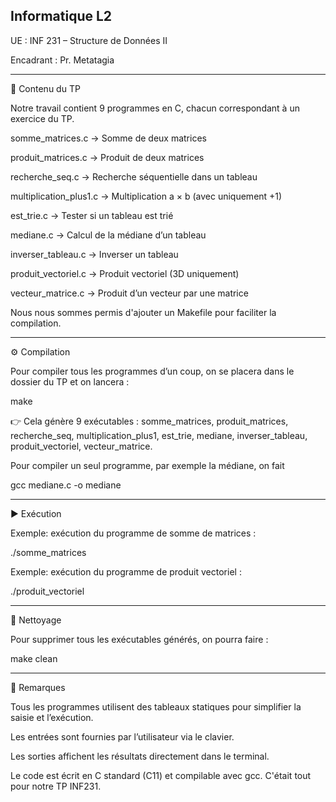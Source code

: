 ## Informatique L2

UE : INF 231 – Structure de Données II

Encadrant : Pr. Metatagia



---

📂 Contenu du TP

 Notre travail contient 9 programmes en C, chacun correspondant à un exercice du TP.

somme_matrices.c → Somme de deux matrices

produit_matrices.c → Produit de deux matrices

recherche_seq.c → Recherche séquentielle dans un tableau

multiplication_plus1.c → Multiplication a × b (avec uniquement +1)

est_trie.c → Tester si un tableau est trié

mediane.c → Calcul de la médiane d’un tableau

inverser_tableau.c → Inverser un tableau

produit_vectoriel.c → Produit vectoriel (3D uniquement)

vecteur_matrice.c → Produit d’un vecteur par une matrice


 Nous nous sommes permis d'ajouter un Makefile  pour faciliter la compilation.


---

⚙️ Compilation

Pour compiler tous les programmes d’un coup,  on se placera dans le dossier du TP et on lancera :

make

👉 Cela génère 9 exécutables :
somme_matrices, produit_matrices, recherche_seq, multiplication_plus1, est_trie, mediane, inverser_tableau, produit_vectoriel, vecteur_matrice.

Pour compiler un seul programme, par exemple la médiane, on fait 

gcc mediane.c -o mediane


---

▶️ Exécution

Exemple: exécution du programme de somme de matrices :

./somme_matrices

Exemple: exécution du programme de produit vectoriel :

./produit_vectoriel


---

🧹 Nettoyage

Pour supprimer tous les exécutables générés, on pourra faire :

make clean


---

📑 Remarques

Tous les programmes utilisent des tableaux statiques pour simplifier la saisie et l’exécution.

Les entrées sont fournies par l’utilisateur via le clavier.

Les sorties affichent les résultats directement dans le terminal.

Le code est écrit en C standard (C11) et compilable avec gcc.
C'était tout pour notre TP INF231.

